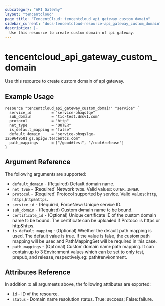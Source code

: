 ```yaml
---
subcategory: "API GateWay"
layout: "tencentcloud"
page_title: "TencentCloud: tencentcloud_api_gateway_custom_domain"
sidebar_current: "docs-tencentcloud-resource-api_gateway_custom_domain"
description: |-
  Use this resource to create custom domain of api gateway.
---
```


# tencentcloud_api_gateway_custom_domain

Use this resource to create custom domain of api gateway.

## Example Usage

```hcl
resource "tencentcloud_api_gateway_custom_domain" "service" {
  service_id         = "service-ohxqslqe"
  sub_domain         = "tic-test.dnsv1.com"
  protocol           = "http"
  net_type           = "OUTER"
  is_default_mapping = "false"
  default_domain     = "service-ohxqslqe-1259649581.gz.apigw.tencentcs.com"
  path_mappings      = ["/good#test", "/root#release"]
}
```

## Argument Reference

The following arguments are supported:

* `default_domain` - (Required) Default domain name.
* `net_type` - (Required) Network type. Valid values: `OUTER`, `INNER`.
* `protocol` - (Required) Protocol supported by service. Valid values: `http`, `https`,`http&https`.
* `service_id` - (Required, ForceNew) Unique service ID.
* `sub_domain` - (Required) Custom domain name to be bound.
* `certificate_id` - (Optional) Unique certificate ID of the custom domain name to be bound. The certificate can be uploaded if Protocol is https or http&https.
* `is_default_mapping` - (Optional) Whether the default path mapping is used. The default value is true. If the value is false, the custom path mapping will be used and PathMappingSet will be required in this case.
* `path_mappings` - (Optional) Custom domain name path mapping. It can contain up to 3 Environment values which can be set to only test, prepub, and release, respectively.eg: path#environment.

## Attributes Reference

In addition to all arguments above, the following attributes are exported:

* `id` - ID of the resource.
* `status` - Domain name resolution status. True: success; False: failure.


